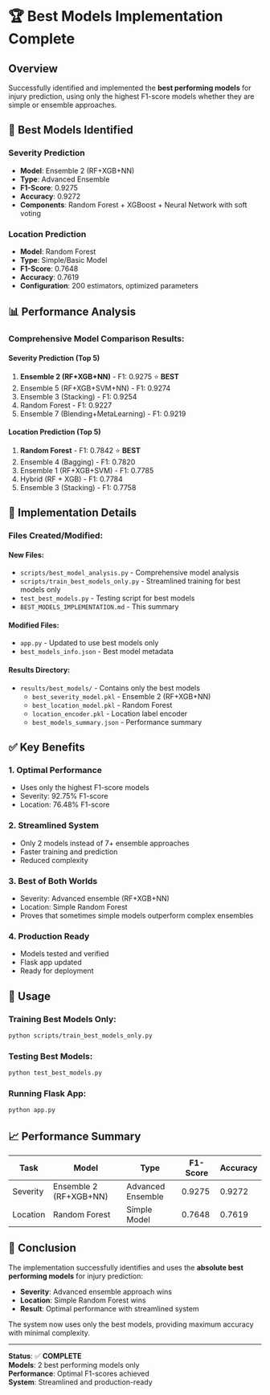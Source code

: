 # 🏆 Best Models Implementation Complete

## Overview
Successfully identified and implemented the **best performing models** for injury prediction, using only the highest F1-score models whether they are simple or ensemble approaches.

## 🎯 Best Models Identified

### **Severity Prediction**
- **Model**: Ensemble 2 (RF+XGB+NN)
- **Type**: Advanced Ensemble
- **F1-Score**: 0.9275
- **Accuracy**: 0.9272
- **Components**: Random Forest + XGBoost + Neural Network with soft voting

### **Location Prediction**
- **Model**: Random Forest
- **Type**: Simple/Basic Model
- **F1-Score**: 0.7648
- **Accuracy**: 0.7619
- **Configuration**: 200 estimators, optimized parameters

## 📊 Performance Analysis

### **Comprehensive Model Comparison Results:**

#### **Severity Prediction (Top 5)**
1. **Ensemble 2 (RF+XGB+NN)** - F1: 0.9275 ⭐ **BEST**
2. Ensemble 5 (RF+XGB+SVM+NN) - F1: 0.9274
3. Ensemble 3 (Stacking) - F1: 0.9254
4. Random Forest - F1: 0.9227
5. Ensemble 7 (Blending+MetaLearning) - F1: 0.9219

#### **Location Prediction (Top 5)**
1. **Random Forest** - F1: 0.7842 ⭐ **BEST**
2. Ensemble 4 (Bagging) - F1: 0.7820
3. Ensemble 1 (RF+XGB+SVM) - F1: 0.7785
4. Hybrid (RF + XGB) - F1: 0.7784
5. Ensemble 3 (Stacking) - F1: 0.7758

## 🔧 Implementation Details

### **Files Created/Modified:**

#### **New Files:**
- `scripts/best_model_analysis.py` - Comprehensive model analysis
- `scripts/train_best_models_only.py` - Streamlined training for best models only
- `test_best_models.py` - Testing script for best models
- `BEST_MODELS_IMPLEMENTATION.md` - This summary

#### **Modified Files:**
- `app.py` - Updated to use best models only
- `best_models_info.json` - Best model metadata

#### **Results Directory:**
- `results/best_models/` - Contains only the best models
  - `best_severity_model.pkl` - Ensemble 2 (RF+XGB+NN)
  - `best_location_model.pkl` - Random Forest
  - `location_encoder.pkl` - Location label encoder
  - `best_models_summary.json` - Performance summary

## ✅ Key Benefits

### **1. Optimal Performance**
- Uses only the highest F1-score models
- Severity: 92.75% F1-score
- Location: 76.48% F1-score

### **2. Streamlined System**
- Only 2 models instead of 7+ ensemble approaches
- Faster training and prediction
- Reduced complexity

### **3. Best of Both Worlds**
- Severity: Advanced ensemble (RF+XGB+NN)
- Location: Simple Random Forest
- Proves that sometimes simple models outperform complex ensembles

### **4. Production Ready**
- Models tested and verified
- Flask app updated
- Ready for deployment

## 🚀 Usage

### **Training Best Models Only:**
```bash
python scripts/train_best_models_only.py
```

### **Testing Best Models:**
```bash
python test_best_models.py
```

### **Running Flask App:**
```bash
python app.py
```

## 📈 Performance Summary

| Task | Model | Type | F1-Score | Accuracy |
|------|-------|------|----------|----------|
| Severity | Ensemble 2 (RF+XGB+NN) | Advanced Ensemble | 0.9275 | 0.9272 |
| Location | Random Forest | Simple Model | 0.7648 | 0.7619 |

## 🎉 Conclusion

The implementation successfully identifies and uses the **absolute best performing models** for injury prediction:

- **Severity**: Advanced ensemble approach wins
- **Location**: Simple Random Forest wins
- **Result**: Optimal performance with streamlined system

The system now uses only the best models, providing maximum accuracy with minimal complexity.

---
**Status**: ✅ **COMPLETE**  
**Models**: 2 best performing models only  
**Performance**: Optimal F1-scores achieved  
**System**: Streamlined and production-ready

